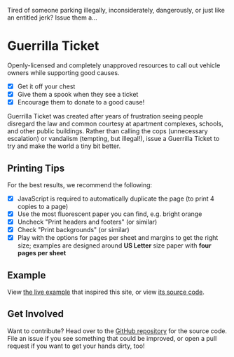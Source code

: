Tired of someone parking illegally, inconsiderately, dangerously, or just like an entitled jerk? Issue them a…

# Guerrilla Ticket

Openly-licensed and completely unapproved resources to call out vehicle owners while supporting good causes.

- [x] Get it off your chest
- [x] Give them a spook when they see a ticket
- [x] Encourage them to donate to a good cause!

Guerrilla Ticket was created after years of frustration seeing people disregard the law and common courtesy at apartment complexes, schools, and other public buildings. Rather than calling the cops (unnecessary escalation) or vandalism (tempting, but illegal!), issue a Guerrilla Ticket to try and make the world a tiny bit better.

## Printing Tips

For the best results, we recommend the following:

- [x] JavaScript is required to automatically duplicate the page (to print 4 copies to a page)
- [x] Use the most fluorescent paper you can find, e.g. bright orange
- [x] Uncheck "Print headers and footers" (or similar)
- [x] Check "Print backgrounds" (or similar)
- [x] Play with the options for pages per sheet and margins to get the right size; examples are designed around **US Letter** size paper with **four pages per sheet**

## Example

View [the live example](https://guerrilla-ticket.github.io/example) that inspired this site, or view [its source code](https://github.com/guerrilla-ticket/guerrilla-ticket.github.io/blob/main/example.md).

## Get Involved

Want to contribute? Head over to the [GitHub repository](https://github.com/guerrilla-ticket/guerrilla-ticket.github.io) for the source code. File an issue if you see something that could be improved, or open a pull request if you want to get your hands dirty, too!
